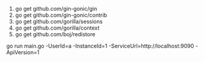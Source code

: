 1. go get github.com/gin-gonic/gin
2. go get github.com/gin-gonic/contrib
3. go get github.com/gorilla/sessions
4. go get github.com/gorilla/context
5. go get github.com/boj/redistore

go run main.go -UserId=a -InstanceId=1 -ServiceUrl=http://localhost:9090 -ApiVersion=1